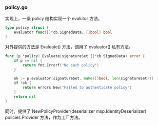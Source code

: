 ### policy.go

实现上，一条 policy 结构实现一个 evalutor 方法。

```go
type policy struct {
	evaluator func([]*cb.SignedData, []bool) bool
}
```

对外提供的方法是 Evaluate() 方法，调用了 evaluator() 私有方法。

```go
func (p *policy) Evaluate(signatureSet []*cb.SignedData) error {
	if p == nil {
		return fmt.Errorf("No such policy")
	}

	ok := p.evaluator(signatureSet, make([]bool, len(signatureSet)))
	if !ok {
		return errors.New("Failed to authenticate policy")
	}
	return nil
}
```

同时，提供了 NewPolicyProvider(deserializer msp.IdentityDeserializer) policies.Provider 方法，作为工厂方法。
